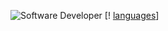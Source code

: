 ![Software Developer](https://capsule-render.vercel.app/api?type=waving&height=300&color=gradient&text=Software%20Developer)
[! [ languages](https://img.shields.io/badge/langname?style=for-the-badge&logo=logoname&logoColor=F7DF1E)]
